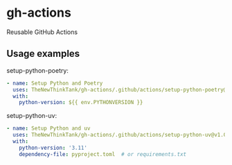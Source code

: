 # gh-actions

Reusable GitHub Actions

## Usage examples

setup-python-poetry:

```yaml
- name: Setup Python and Poetry
  uses: TheNewThinkTank/gh-actions/.github/actions/setup-python-poetry@v1.0.1
  with:
    python-version: ${{ env.PYTHONVERSION }}
```

setup-python-uv:

```yaml
- name: Setup Python and uv
  uses: TheNewThinkTank/gh-actions/.github/actions/setup-python-uv@v1.0.1
  with:
    python-version: '3.11'
    dependency-file: pyproject.toml  # or requirements.txt
```

<!--
git tag -a v1.0.0 -m "Initial release of setup-python-poetry"
git push origin v1.0.0
-->
